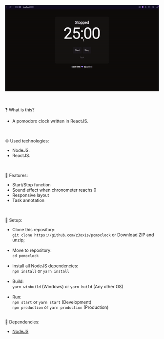 <img src="./images/screenshot.gif" width="1000">

<br><br>
❓ What is this?
- A pomodoro clock written in ReactJS.

<br><br>
⚙️ Used technologies:
- NodeJS.
- ReactJS.

<br><br>
📌 Features:
- Start/Stop function
- Sound effect when chronometer reachs 0
- Responsive layout
- Task annotation

<br><br>
🔧 Setup:
- Clone this repository:<br>
`git clone https://github.com/z3ox1s/pomoclock` or Download ZIP and unzip;<br><br>
- Move to repository:<br>
`cd pomoclock`<br><br>
- Install all NodeJS dependencies:<br>
`npm install` or `yarn install`<br><br>
- Build:<br>
`yarn winbuild` (Windows) or `yarn build` (Any other OS)<br><br>
- Run:<br>
`npm start` or `yarn start` (Development)<br>
`npm production` or `yarn production` (Production)<br><br>

📖 Dependencies:
- <a href="https://nodejs.org">NodeJS</a>
